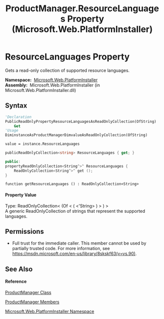 ﻿---
title: ProductManager.ResourceLanguages Property  (Microsoft.Web.PlatformInstaller)
TOCTitle: ResourceLanguages Property
ms:assetid: P:Microsoft.Web.PlatformInstaller.ProductManager.ResourceLanguages
ms:mtpsurl: https://msdn.microsoft.com/en-us/library/microsoft.web.platforminstaller.productmanager.resourcelanguages(v=VS.90)
ms:contentKeyID: 22049751
ms.date: 05/02/2012
mtps_version: v=VS.90
f1_keywords:
- Microsoft.Web.PlatformInstaller.ProductManager.ResourceLanguages
- Microsoft.Web.PlatformInstaller.ProductManager.get_ResourceLanguages
dev_langs:
- CSharp
- JScript
- VB
- c++
api_location:
- Microsoft.Web.PlatformInstaller.dll
api_name:
- Microsoft.Web.PlatformInstaller.ProductManager.get_ResourceLanguages
- Microsoft.Web.PlatformInstaller.ProductManager.ResourceLanguages
api_type:
- Managed
topic_type:
- apiref
- kbSyntax
product_family_name: VS
ROBOTS: INDEX,FOLLOW
---

# ResourceLanguages Property

Gets a read-only collection of supported resource languages.

**Namespace:**  [Microsoft.Web.PlatformInstaller](microsoft-web-platforminstaller-namespace.md)  
**Assembly:**  Microsoft.Web.PlatformInstaller (in Microsoft.Web.PlatformInstaller.dll)

## Syntax

``` vb
'Declaration
PublicReadOnlyPropertyResourceLanguagesAsReadOnlyCollection(OfString)
    Get
'Usage
DiminstanceAsProductManagerDimvalueAsReadOnlyCollection(OfString)

value = instance.ResourceLanguages
```

``` csharp
publicReadOnlyCollection<string> ResourceLanguages { get; }
```

``` c++
public:
propertyReadOnlyCollection<String^>^ ResourceLanguages {
    ReadOnlyCollection<String^>^ get ();
}
```

``` jscript
function getResourceLanguages () : ReadOnlyCollection<String>
```

#### Property Value

Type: ReadOnlyCollection\< (Of \< ( \<'String\> ) \> ) \>  
A generic ReadOnlyCollection of strings that represent the supported languages.  

## Permissions

  - Full trust for the immediate caller. This member cannot be used by partially trusted code. For more information, see <https://msdn.microsoft.com/en-us/library/8skskf63(v=vs.90)>.

## See Also

#### Reference

[ProductManager Class](productmanager-class-microsoft-web-platforminstaller.md)

[ProductManager Members](productmanager-members-microsoft-web-platforminstaller.md)

[Microsoft.Web.PlatformInstaller Namespace](microsoft-web-platforminstaller-namespace.md)

